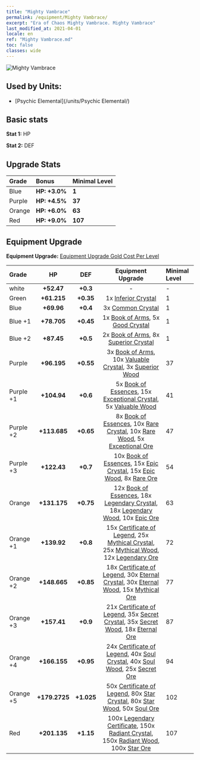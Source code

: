```yaml
---
title: "Mighty Vambrace"
permalink: /equipment/Mighty Vambrace/
excerpt: "Era of Chaos Mighty Vambrace. Mighty Vambrace"
last_modified_at: 2021-04-01
locale: en
ref: "Mighty Vambrace.md"
toc: false
classes: wide
---
```


  ![Mighty Vambrace](/images/e/e_9064.png)

## Used by Units:

* [Psychic Elemental](/units/Psychic Elemental/) 


## Basic stats
 **Stat 1:** HP

 **Stat 2:** DEF

## Upgrade Stats

  |     Grade    |   Bonus | Minimal Level | 
  |:-------------|:--------|:--------------| 
  | Blue | **HP: +3.0%** | **1** | 
  | Purple | **HP: +4.5%** | **37** | 
  | Orange | **HP: +6.0%** | **63** | 
  | Red | **HP: +9.0%** | **107** | 


## Equipment Upgrade
 **Equipment Upgrade:** [Equipment Upgrade Gold Cost Per Level](/equipment/EquipmentUpgradeCostPerLevel/) 

  |          Grade      | HP | DEF | Equipment Upgrade | Minimal Level |
  |:--------------------|:---------:|:---------:|:----------------:|:--------------|
  | white | **+52.47** | **+0.3** | - | - |
  | Green | **+61.215** | **+0.35** | 1x [Inferior Crystal](/Items/mat_5/) | 1 |
  | Blue | **+69.96** | **+0.4** | 3x [Common Crystal](/Items/mat_11/) | 1 |
  | Blue +1 | **+78.705** | **+0.45** | 1x [Book of Arms](/Items/mat_18/), 5x [Good Crystal](/Items/mat_17/) | 1 |
  | Blue +2 | **+87.45** | **+0.5** | 2x [Book of Arms](/Items/mat_25/), 8x [Superior Crystal](/Items/mat_24/) | 1 |
  | Purple | **+96.195** | **+0.55** | 3x [Book of Arms](/Items/mat_32/), 10x [Valuable Crystal](/Items/mat_31/), 3x [Superior Wood](/Items/mat_20/) | 37 |
  | Purple +1 | **+104.94** | **+0.6** | 5x [Book of Essences](/Items/mat_39/), 15x [Exceptional Crystal](/Items/mat_38/), 5x [Valuable Wood](/Items/mat_27/) | 41 |
  | Purple +2 | **+113.685** | **+0.65** | 8x [Book of Essences](/Items/mat_46/), 10x [Rare Crystal](/Items/mat_45/), 10x [Rare Wood](/Items/mat_41/), 5x [Exceptional Ore](/Items/mat_33/) | 47 |
  | Purple +3 | **+122.43** | **+0.7** | 10x [Book of Essences](/Items/mat_53/), 15x [Epic Crystal](/Items/mat_52/), 15x [Epic Wood](/Items/mat_48/), 8x [Rare Ore](/Items/mat_40/) | 54 |
  | Orange | **+131.175** | **+0.75** | 12x [Book of Essences](/Items/mat_60/), 18x [Legendary Crystal](/Items/mat_59/), 18x [Legendary Wood](/Items/mat_55/), 10x [Epic Ore](/Items/mat_47/) | 63 |
  | Orange +1 | **+139.92** | **+0.8** | 15x [Certificate of Legend](/Items/mat_67/), 25x [Mythical Crystal](/Items/mat_66/), 25x [Mythical Wood](/Items/mat_62/), 12x [Legendary Ore](/Items/mat_54/) | 72 |
  | Orange +2 | **+148.665** | **+0.85** | 18x [Certificate of Legend](/Items/mat_74/), 30x [Eternal Crystal](/Items/mat_73/), 30x [Eternal Wood](/Items/mat_69/), 15x [Mythical Ore](/Items/mat_61/) | 77 |
  | Orange +3 | **+157.41** | **+0.9** | 21x [Certificate of Legend](/Items/mat_81/), 35x [Secret Crystal](/Items/mat_80/), 35x [Secret Wood](/Items/mat_76/), 18x [Eternal Ore](/Items/mat_68/) | 87 |
  | Orange +4 | **+166.155** | **+0.95** | 24x [Certificate of Legend](/Items/mat_88/), 40x [Soul Crystal](/Items/mat_87/), 40x [Soul Wood](/Items/mat_83/), 25x [Secret Ore](/Items/mat_75/) | 94 |
  | Orange +5 | **+179.2725** | **+1.025** | 50x [Certificate of Legend](/Items/mat_95/), 80x [Star Crystal](/Items/mat_94/), 80x [Star Wood](/Items/mat_90/), 50x [Soul Ore](/Items/mat_82/) | 102 |
  | Red | **+201.135** | **+1.15** | 100x [Legendary Certificate](/Items/mat_102/), 150x [Radiant Crystal](/Items/mat_101/), 150x [Radiant Wood](/Items/mat_97/), 100x [Star Ore](/Items/mat_89/) | 107 |

